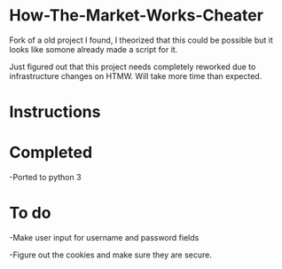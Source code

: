 # How-The-Market-Works-Cheater

Fork of a old project I found, I theorized that this could be possible but it looks like somone already made a script for it.

Just figured out that this project needs completely reworked due to infrastructure changes on HTMW. Will take more time than expected.

# Instructions

# Completed

-Ported to python 3


# To do

-Make user input for username and password fields

-Figure out the cookies and make sure they are secure.
